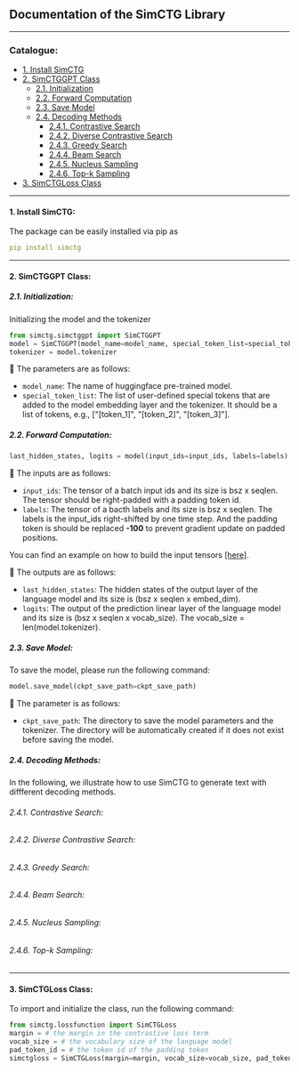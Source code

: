 ## Documentation of the SimCTG Library

****
### Catalogue:
* <a href='#simctg_install'>1. Install SimCTG</a>
* <a href='#simctggpt'>2. SimCTGGPT Class</a>
    * <a href='#init_simctggpt'>2.1. Initialization</a>
    * <a href='#forward_simctggpt'>2.2. Forward Computation</a>
    * <a href='#save_simctggpt'>2.3. Save Model</a>
    * <a href='#decoding_simctggpt'>2.4. Decoding Methods</a>
      * <a href='#contrastive_search_simctggpt'>2.4.1. Contrastive Search</a>
      * <a href='#diverse_contrastive_search_simctggpt'>2.4.2. Diverse Contrastive Search</a>
      * <a href='#greedy_search_simctggpt'>2.4.3. Greedy Search</a>
      * <a href='#beam_search_simctggpt'>2.4.4. Beam Search</a>
      * <a href='#nucleus_sampling_simctggpt'>2.4.5. Nucleus Sampling</a>
      * <a href='#topk_sampling_simctggpt'>2.4.6. Top-k Sampling</a>
* <a href='#simctg_loss'>3. SimCTGLoss Class</a>

****

<span id='simctg_install'/>

#### 1. Install SimCTG:
The package can be easily installed via pip as
```yaml
pip install simctg
```

****

<span id='simctggpt'/>

#### 2. SimCTGGPT Class:

<span id='init_simctggpt'/>

##### 2.1. Initialization:
Initializing the model and the tokenizer
```python
from simctg.simctggpt import SimCTGGPT
model = SimCTGGPT(model_name=model_name, special_token_list=special_token_list)
tokenizer = model.tokenizer
```

:bell: The parameters are as follows:
* `model_name`: The name of huggingface pre-trained model.
* `special_token_list`: The list of user-defined special tokens that are added to the model embedding layer and the tokenizer. It should be a list of tokens, e.g., ["[token_1]", "[token_2]", "[token_3]"].


<span id='forward_simctggpt'/>

##### 2.2. Forward Computation:
```python
last_hidden_states, logits = model(input_ids=input_ids, labels=labels)
```

:bell: The inputs are as follows:
* `input_ids`: The tensor of a batch input ids and its size is bsz x seqlen. The tensor should be right-padded with a padding token id.
* `labels`: The tensor of a bacth labels and its size is bsz x seqlen. The labels is the input_ids right-shifted by one time step. And the padding token is should be replaced **-100** to prevent gradient update on padded positions.

You can find an example on how to build the input tensors [[here]](https://github.com/yxuansu/SimCTG#423-create-example-training-data).

:bell: The outputs are as follows:
* `last_hidden_states`: The hidden states of the output layer of the language model and its size is (bsz x seqlen x embed_dim).
* `logits`: The output of the prediction linear layer of the language model and its size is (bsz x seqlen x vocab_size). The vocab_size = len(model.tokenizer).


<span id='save_simctggpt'/>

##### 2.3. Save Model:
To save the model, please run the following command:
```python
model.save_model(ckpt_save_path=ckpt_save_path)
```

:bell: The parameter is as follows:
* `ckpt_save_path`: The directory to save the model parameters and the tokenizer. The directory will be automatically created if it does not exist before saving the model.

<span id='decoding_simctggpt'/>

##### 2.4. Decoding Methods:
In the following, we illustrate how to use SimCTG to generate text with diffferent decoding methods.

<span id='contrastive_search_simctggpt'/>

###### 2.4.1. Contrastive Search:

<span id='diverse_contrastive_search_simctggpt'/>

###### 2.4.2. Diverse Contrastive Search:

<span id='greedy_search_simctggpt'/>

###### 2.4.3. Greedy Search:

<span id='beam_search_simctggpt'/>

###### 2.4.4. Beam Search:

<span id='nucleus_sampling_simctggpt'/>

###### 2.4.5. Nucleus Sampling:

<span id='topk_sampling_simctggpt'/>

###### 2.4.6. Top-k Sampling:



****

<span id='simctg_loss'/>

#### 3. SimCTGLoss Class:
To import and initialize the class, run the following command:
```python
from simctg.lossfunction import SimCTGLoss
margin = # the margin in the contrastive loss term
vocab_size = # the vocabulary size of the language model
pad_token_id = # the token id of the padding token 
simctgloss = SimCTGLoss(margin=margin, vocab_size=vocab_size, pad_token_id=pad_token_id)
```



